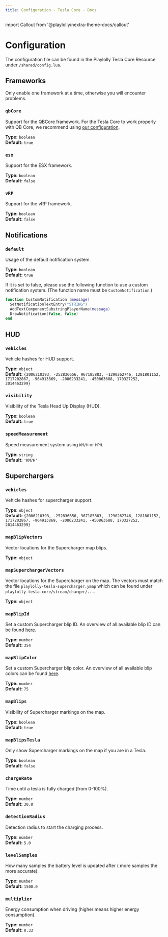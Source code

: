 ```yaml
---
title: Configuration - Tesla Core - Docs
---
```


import Callout from '@playlolly/nextra-theme-docs/callout'

# Configuration

The configuration file can be found in the Playlolly Tesla Core Resource under `/shared/config.lua`.

## Frameworks

<Callout type="warning">
  Only enable one framework at a time, otherwise you will encounter problems.
</Callout>

### `qbCore`

Support for the QBCore framework. For the Tesla Core to work properly with QB Core, we recommend using [our configuration](https://github.com/Playlolly/qb-core/commit/a574efbf10ee4a36e76a9aa8cbdff1671f2e90fb#diff-e75a7954b9086c1a3e21721e0027c56b0c96cd91cc933f19b5210be60a41bd6e).

**Type:** `boolean`\
**Default:** `true`

### `esx`

Support for the ESX framework.

**Type:** `boolean`\
**Default:** `false`

### `vRP`

Support for the vRP framework.

**Type:** `boolean`\
**Default:** `false`

## Notifications

### `default`

Usage of the default notification system.

**Type:** `boolean`\
**Default:** `true`

If it is set to false, please use the following function to use a custom notification system. (The function name must be `CustomNotification`.)

```lua
function CustomNotification (message)
  SetNotificationTextEntry("STRING")
  AddTextComponentSubstringPlayerName(message)
  DrawNotification(false, false)
end
```

## HUD

### `vehicles`

Vehicle hashes for HUD support.

**Type:** `object`\
**Default:** `{2006210393, -252836656, 967185883, -1290262746, 1281801152, 1717202867, -964913869, -2086233241, -450863688, 170327252, 2014463299}`

### `visibility`

Visibility of the Tesla Head Up Display (HUD).

**Type:** `boolean`\
**Default:** `true`

### `speedMeasurement`

Speed measurement system using `KM/H` or `MPH`.

**Type:** `string`\
**Default:** `'KM/H'`

## Superchargers

### `vehicles`

Vehicle hashes for supercharger support.

**Type:** `object`\
**Default:** `{2006210393, -252836656, 967185883, -1290262746, 1281801152, 1717202867, -964913869, -2086233241, -450863688, 170327252, 2014463299}`

### `mapBlipVectors`

Vector locations for the Supercharger map blips.

**Type:** `object`

### `mapSuperchargerVectors`

Vector locations for the Supercharger on the map. The vectors must match the file `playlolly-tesla-supercharger.ymap` which can be found under `playlolly-tesla-core/stream/charger/...`.

**Type:** `object`

### `mapBlipId`

Set a custom Supercharger blip ID. An overview of all available blip ID can be found [here](https://docs.fivem.net/docs/game-references/blips).

**Type:** `number`\
**Default:** `354`

### `mapBlipColor`

Set a custom Supercharger blip color. An overview of all available blip colors can be found [here](https://docs.fivem.net/docs/game-references/blips/#BlipColors).

**Type:** `number`\
**Default:** `75`

### `mapBlips`

Visibility of Supercharger markings on the map.

**Type:** `boolean`\
**Default:** `true`

### `mapBlipsTesla`

Only show Supercharger markings on the map if you are in a Tesla.

**Type:** `boolean`\
**Default:** `false`

### `chargeRate`

Time until a tesla is fully charged (from 0-100%).

**Type:** `number`\
**Default:** `30.0`

### `detectionRadius`

Detection radius to start the charging process.

**Type:** `number`\
**Default:** `5.0`

### `levelSamples`

How many samples the battery level is updated after ( more samples the more accurate).

**Type:** `number`\
**Default:** `1500.0`

### `multiplier`

Energy consumption when driving (higher means higher energy consumption).

**Type:** `number`\
**Default:** `0.33`
